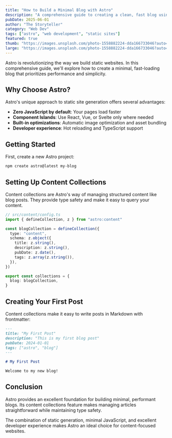 ```yaml
---
title: "How to Build a Minimal Blog with Astro"
description: "A comprehensive guide to creating a clean, fast blog using Astro's static site generation capabilities."
pubDate: 2025-06-01
author: "The Storyteller"
category: "Web Dev"
tags: ["astro", "web development", "static sites"]
featured: true
thumb: "https://images.unsplash.com/photo-1558882224-dda166733046?auto=format&fit=crop&w=400&q=80"
large: "https://images.unsplash.com/photo-1558882224-dda166733046?auto=format&fit=crop&w=2400&q=80"
---
```


Astro is revolutionizing the way we build static websites. In this comprehensive guide, we'll explore how to create a minimal, fast-loading blog that prioritizes performance and simplicity.

## Why Choose Astro?

Astro's unique approach to static site generation offers several advantages:

- **Zero JavaScript by default**: Your pages load faster
- **Component Islands**: Use React, Vue, or Svelte only where needed
- **Built-in optimizations**: Automatic image optimization and asset bundling
- **Developer experience**: Hot reloading and TypeScript support

## Getting Started

First, create a new Astro project:

```bash
npm create astro@latest my-blog
```

## Setting Up Content Collections

Content collections are Astro's way of managing structured content like blog posts. They provide type safety and make it easy to query your content.

```typescript
// src/content/config.ts
import { defineCollection, z } from "astro:content"

const blogCollection = defineCollection({
  type: "content",
  schema: z.object({
    title: z.string(),
    description: z.string(),
    pubDate: z.date(),
    tags: z.array(z.string()),
  }),
})

export const collections = {
  blog: blogCollection,
}
```

## Creating Your First Post

Content collections make it easy to write posts in Markdown with frontmatter:

```markdown
---
title: "My First Post"
description: "This is my first blog post"
pubDate: 2024-01-01
tags: ["astro", "blog"]
---

# My First Post

Welcome to my new blog!
```

## Conclusion

Astro provides an excellent foundation for building minimal, performant blogs. Its content collections feature makes managing articles straightforward while maintaining type safety.

The combination of static generation, minimal JavaScript, and excellent developer experience makes Astro an ideal choice for content-focused websites.

